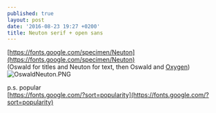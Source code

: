 ```yaml
---
published: true
layout: post
date: '2016-08-23 19:27 +0200'
title: Neuton serif + open sans
---
```

[https://fonts.google.com/specimen/Neuton](https://fonts.google.com/specimen/Neuton)  
(Oswald for titles and Neuton for text, then Oswald and [Oxygen](https://fonts.google.com/specimen/Oxygen))  
![OswaldNeuton.PNG]({{site.baseurl}}/media/OswaldNeuton.PNG)

p.s. popular  
[https://fonts.google.com/?sort=popularity](https://fonts.google.com/?sort=popularity)
